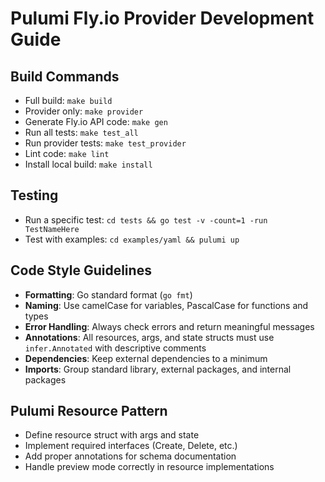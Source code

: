 # Pulumi Fly.io Provider Development Guide

## Build Commands
- Full build: `make build`
- Provider only: `make provider`
- Generate Fly.io API code: `make gen`
- Run all tests: `make test_all`
- Run provider tests: `make test_provider`
- Lint code: `make lint`
- Install local build: `make install`

## Testing
- Run a specific test: `cd tests && go test -v -count=1 -run TestNameHere`
- Test with examples: `cd examples/yaml && pulumi up`

## Code Style Guidelines
- **Formatting**: Go standard format (`go fmt`)
- **Naming**: Use camelCase for variables, PascalCase for functions and types
- **Error Handling**: Always check errors and return meaningful messages
- **Annotations**: All resources, args, and state structs must use `infer.Annotated` with descriptive comments
- **Dependencies**: Keep external dependencies to a minimum
- **Imports**: Group standard library, external packages, and internal packages

## Pulumi Resource Pattern
- Define resource struct with args and state
- Implement required interfaces (Create, Delete, etc.)
- Add proper annotations for schema documentation
- Handle preview mode correctly in resource implementations